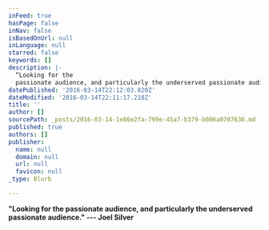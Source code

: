 ```yaml
---
inFeed: true
hasPage: false
inNav: false
isBasedOnUrl: null
inLanguage: null
starred: false
keywords: []
description: |-
  “Looking for the
  passionate audience, and particularly the underserved passionate audience.” — Joel Silver
datePublished: '2016-03-14T22:12:03.820Z'
dateModified: '2016-03-14T22:11:17.218Z'
title: ''
author: []
sourcePath: _posts/2016-03-14-1e86e2fa-799e-45a7-b379-b006a0707636.md
published: true
authors: []
publisher:
  name: null
  domain: null
  url: null
  favicon: null
_type: Blurb

---
```

**"Looking for the
passionate audience, and particularly the underserved passionate audience." --- Joel Silver**
